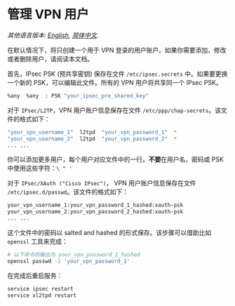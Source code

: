 # 管理 VPN 用户

*其他语言版本: [English](manage-users.md), [简体中文](manage-users-zh.md).*

在默认情况下，将只创建一个用于 VPN 登录的用户账户。如果你需要添加，修改或者删除用户，请阅读本文档。

首先，IPsec PSK (预共享密钥) 保存在文件 `/etc/ipsec.secrets` 中。如果要更换一个新的 PSK，可以编辑此文件。所有的 VPN 用户将共享同一个 IPsec PSK。

```bash
%any  %any  : PSK "your_ipsec_pre_shared_key"
```

对于 `IPsec/L2TP`，VPN 用户账户信息保存在文件 `/etc/ppp/chap-secrets`。该文件的格式如下：

```bash
"your_vpn_username_1"  l2tpd  "your_vpn_password_1"  *
"your_vpn_username_2"  l2tpd  "your_vpn_password_2"  *
... ...
```

你可以添加更多用户，每个用户对应文件中的一行。**不要**在用户名，密码或 PSK 中使用这些字符：`\ " '`

对于 `IPsec/XAuth ("Cisco IPsec")`， VPN 用户账户信息保存在文件 `/etc/ipsec.d/passwd`。该文件的格式如下：

```bash
your_vpn_username_1:your_vpn_password_1_hashed:xauth-psk
your_vpn_username_2:your_vpn_password_2_hashed:xauth-psk
... ...
```

这个文件中的密码以 salted and hashed 的形式保存。该步骤可以借助比如 `openssl` 工具来完成：

```bash
# 以下命令的输出为 your_vpn_password_1_hashed
openssl passwd -1 'your_vpn_password_1'
```

在完成后重启服务：

```bash
service ipsec restart
service xl2tpd restart
```
